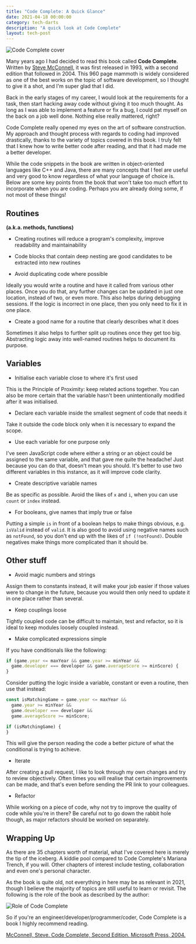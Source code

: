 ```yaml
---
title: "Code Complete: A Quick Glance"
date: 2021-04-18 00:00:00
category: tech-darts
description: "A quick look at Code Complete"
layout: tech-post
---
```

<div class="image-container">
    <img src="images/code-complete.jpeg" alt="Code Complete cover">
</div>

Many years ago I had decided to read this book called **Code Complete**. Written by [Steve McConnell](https://en.wikipedia.org/wiki/Steve_McConnell), it was first released in 1993, with a second edition that followed in 2004. This 960 page mammoth is widely considered as one of the best works on the topic of software development, so I thought to give it a shot, and I'm super glad that I did.

Back in the early stages of my career, I would look at the requirements for a task, then start hacking away code without giving it too much thought. As long as I was able to implement a feature or fix a bug, I could pat myself on the back on a job well done. Nothing else really mattered, right?

Code Complete really opened my eyes on the art of software construction. My approach and thought process with regards to coding had improved drastically, thanks to the variety of topics covered in this book. I truly felt that I knew how to write better code after reading, and that it had made me a better developer.

While the code snippets in the book are written in object-oriented languages like C++ and Java, there are many concepts that I feel are useful and very good to know regardless of what your language of choice is. Below are some key points from the book that won't take too much effort to incorporate when you are coding. Perhaps you are already doing some, if not most of these things!

## Routines

**(a.k.a. methods, functions)**

* Creating routines will reduce a program's complexity, improve readability and maintainability

* Code blocks that contain deep nesting are good candidates to be extracted into new routines

* Avoid duplicating code where possible

Ideally you would write a routine and have it called from various other places. Once you do that, any further changes can be updated in just one location, instead of two, or even more. This also helps during debugging sessions. If the logic is incorrect in one place, then you only need to fix it in one place.

* Create a good name for a routine that clearly describes what it does

Sometimes it also helps to further split up routines once they get too big. Abstracting logic away into well-named routines helps to document its purpose.

## Variables

* Initialise each variable close to where it's first used

This is the Principle of Proximity: keep related actions together. You can also be more certain that the variable hasn't been unintentionally modified after it was initialised.

* Declare each variable inside the smallest segment of code that needs it

Take it outside the code block only when it is necessary to expand the scope.

* Use each variable for one purpose only

I've seen JavaScript code where either a string or an object could be assigned to the same variable, and that gave me quite the headache! Just because you can do that, doesn't mean you should. It's better to use two different variables in this instance, as it will improve code clarity.

* Create descriptive variable names

Be as specific as possible. Avoid the likes of `x` and `i`, when you can use `count` or `index` instead.

* For booleans, give names that imply true or false

Putting a simple `is` in front of a boolean helps to make things obvious, e.g. `isValid` instead of `valid`. It is also good to avoid using negative names such as `notFound`, so you don't end up with the likes of `if (!notFound)`. Double negatives make things more complicated than it should be.

## Other stuff

* Avoid magic numbers and strings

Assign them to constants instead, it will make your job easier if those values were to change in the future, because you would then only need to update it in one place rather than several.

* Keep couplings loose

Tightly coupled code can be difficult to maintain, test and refactor, so it is ideal to keep modules loosely coupled instead.

* Make complicated expressions simple

If you have conditionals like the following:

```javascript
if (game.year <= maxYear && game.year >= minYear &&
  game.developer === developer && game.averageScore >= minScore) {
}
```
Consider putting the logic inside a variable, constant or even a routine, then use that instead:

```javascript
const isMatchingGame = game.year <= maxYear &&
  game.year >= minYear &&
  game.developer === developer &&
  game.averageScore >= minScore;

if (isMatchingGame) {
}
```
This will give the person reading the code a better picture of what the conditional is trying to achieve.

* Iterate

After creating a pull request, I like to look through my own changes and try to review objectively. Often times you will realise that certain improvements can be made, and that's even before sending the PR link to your colleagues.

* Refactor

While working on a piece of code, why not try to improve the quality of code while you're in there? Be careful not to go down the rabbit hole though, as major refactors should be worked on separately.

## Wrapping Up

As there are 35 chapters worth of material, what I've covered here is merely the tip of the iceberg. A kiddie pool compared to Code Complete's Mariana Trench, if you will. Other chapters of interest include testing, collaboration and even one's personal character.

As the book is quite old, not everything in here may be as relevant in 2021, though I believe the majority of topics are still useful to learn or revisit. The following is the role of the book as described by the author:

<div class="image-container">
    <img src="images/code-complete-role.png" alt="Role of Code Complete">
</div>

So if you're an engineer/developer/programmer/coder, Code Complete is a book I highly recommend reading.

[McConnell, Steve. Code Complete, Second Edition. Microsoft Press, 2004.](https://www.amazon.com.au/Code-Complete-Developer-Best-Practices-ebook/dp/B00JDMPOSY/ref=tmm_kin_swatch_0?_encoding=UTF8&qid=1618640367&sr=8-1)